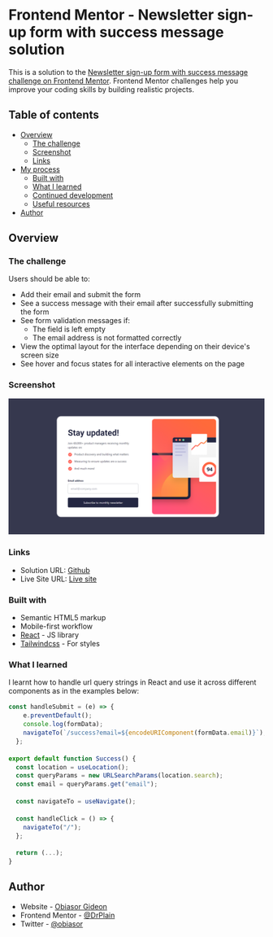 # Frontend Mentor - Newsletter sign-up form with success message solution

This is a solution to the [Newsletter sign-up form with success message challenge on Frontend Mentor](https://www.frontendmentor.io/challenges/newsletter-signup-form-with-success-message-3FC1AZbNrv). Frontend Mentor challenges help you improve your coding skills by building realistic projects.

## Table of contents

- [Overview](#overview)
  - [The challenge](#the-challenge)
  - [Screenshot](#screenshot)
  - [Links](#links)
- [My process](#my-process)
  - [Built with](#built-with)
  - [What I learned](#what-i-learned)
  - [Continued development](#continued-development)
  - [Useful resources](#useful-resources)
- [Author](#author)

## Overview

### The challenge

Users should be able to:

- Add their email and submit the form
- See a success message with their email after successfully submitting the form
- See form validation messages if:
  - The field is left empty
  - The email address is not formatted correctly
- View the optimal layout for the interface depending on their device's screen size
- See hover and focus states for all interactive elements on the page

### Screenshot

![](./desktop-view.png)

### Links

- Solution URL: [Github](https://github.com/DrPlain/frontend-newsletter-signup)
- Live Site URL: [Live site ](https://frontendio-newsletter-signup.netlify.app)

### Built with

- Semantic HTML5 markup
- Mobile-first workflow
- [React](https://reactjs.org/) - JS library
- [Tailwindcss](https://tailwindcss.com/) - For styles

### What I learned

I learnt how to handle url query strings in React and use it across different components as in the examples below:

```js
const handleSubmit = (e) => {
    e.preventDefault();
    console.log(formData);
    navigateTo(`/success?email=${encodeURIComponent(formData.email)}`);
  };

export default function Success() {
  const location = useLocation();
  const queryParams = new URLSearchParams(location.search);
  const email = queryParams.get("email");

  const navigateTo = useNavigate();

  const handleClick = () => {
    navigateTo("/");
  };

  return (...);
}

```

## Author

- Website - [Obiasor Gideon](https://drplain-portfolio.netlify.app/)
- Frontend Mentor - [@DrPlain](https://www.frontendmentor.io/profile/DrPlain)
- Twitter - [@obiasor](https://www.twitter.com/obiasor)

